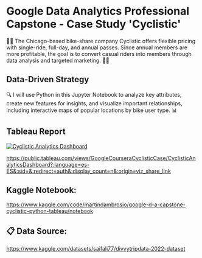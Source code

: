 # Google Data Analytics Professional Capstone - Case Study 'Cyclistic'

🚴‍♂️ The Chicago-based bike-share company Cyclistic offers flexible pricing with single-ride, full-day, and annual passes. Since annual members are more profitable, the goal is to convert casual riders into members through data analysis and targeted marketing. 🚴‍♂️

## Data-Driven Strategy

🔍 I will use Python in this Jupyter Notebook to analyze key attributes, create new features for insights, and visualize important relationships, including interactive maps of popular locations by bike user type. 📊

## Tableau Report

<div class='tableauPlaceholder' id='viz1741448428942' style='position: relative'><noscript><a href='#'><img alt='    Cyclistic Analytics Dashboard ' src='https:&#47;&#47;public.tableau.com&#47;static&#47;images&#47;Go&#47;GoogleCourseraCyclisticCase&#47;CyclisticAnalyticsDashboard&#47;1_rss.png' style='border: none' /></a></noscript><object class='tableauViz'  style='display:none;'><param name='host_url' value='https%3A%2F%2Fpublic.tableau.com%2F' /> <param name='embed_code_version' value='3' /> <param name='site_root' value='' /><param name='name' value='GoogleCourseraCyclisticCase&#47;CyclisticAnalyticsDashboard' /><param name='tabs' value='no' /><param name='toolbar' value='yes' /><param name='static_image' value='https:&#47;&#47;public.tableau.com&#47;static&#47;images&#47;Go&#47;GoogleCourseraCyclisticCase&#47;CyclisticAnalyticsDashboard&#47;1.png' /> <param name='animate_transition' value='yes' /><param name='display_static_image' value='yes' /><param name='display_spinner' value='yes' /><param name='display_overlay' value='yes' /><param name='display_count' value='yes' /><param name='language' value='es-ES' /></object></div>               

https://public.tableau.com/views/GoogleCourseraCyclisticCase/CyclisticAnalyticsDashboard?:language=es-ES&:sid=&:redirect=auth&:display_count=n&:origin=viz_share_link

## Kaggle Notebook: 
https://www.kaggle.com/code/martindambrosio/google-d-a-capstone-cyclistic-python-tableau/notebook

## 📋 Data Source: 
https://www.kaggle.com/datasets/saifali77/divvytripdata-2022-dataset

